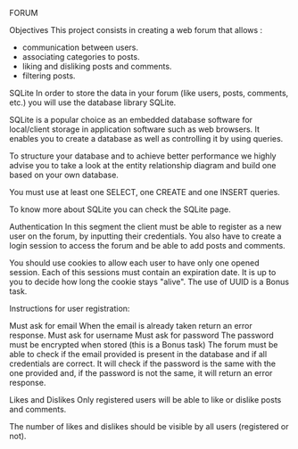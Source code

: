 FORUM

Objectives
This project consists in creating a web forum that allows :

- communication between users.
- associating categories to posts.
- liking and disliking posts and comments.
- filtering posts.

SQLite
In order to store the data in your forum (like users, posts, comments, etc.) you will use the database library SQLite.

SQLite is a popular choice as an embedded database software for local/client storage in application software such as web browsers. It enables you to create a database as well as controlling it by using queries.

To structure your database and to achieve better performance we highly advise you to take a look at the entity relationship diagram and build one based on your own database.

You must use at least one SELECT, one CREATE and one INSERT queries.

To know more about SQLite you can check the SQLite page.

Authentication
In this segment the client must be able to register as a new user on the forum, by inputting their credentials. You also have to create a login session to access the forum and be able to add posts and comments.

You should use cookies to allow each user to have only one opened session. Each of this sessions must contain an expiration date. It is up to you to decide how long the cookie stays "alive". The use of UUID is a Bonus task.

Instructions for user registration:

Must ask for email
When the email is already taken return an error response.
Must ask for username
Must ask for password
The password must be encrypted when stored (this is a Bonus task)
The forum must be able to check if the email provided is present in the database and if all credentials are correct. It will check if the password is the same with the one provided and, if the password is not the same, it will return an error response.

Likes and Dislikes
Only registered users will be able to like or dislike posts and comments.

The number of likes and dislikes should be visible by all users (registered or not).
